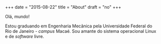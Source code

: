 +++
date = "2015-08-22"
title = "About"
draft = "no"
+++

Olá, mundo!

Estou graduando em Engenharia Mecânica pela Universidade Federal do Rio de Janeiro - *campus* Macaé. Sou amante do sistema operacional Linux e de *software* livre. 
